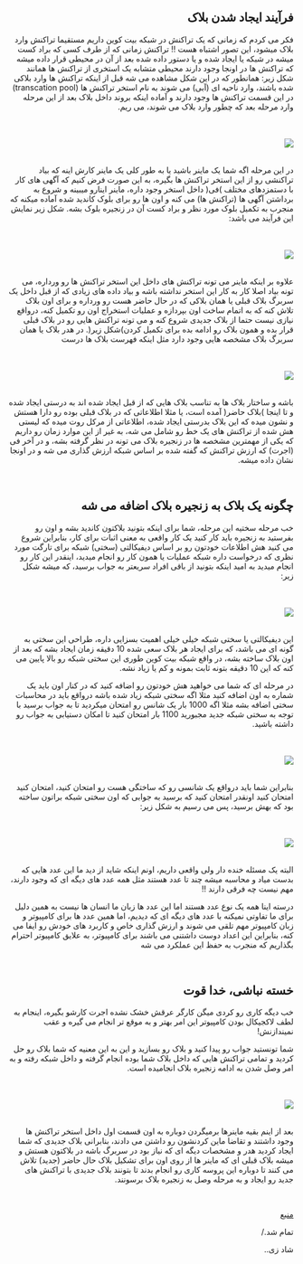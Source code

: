 
<div dir="rtl">
    <h2>فرآیند ایجاد شدن بلاک</h2>
    <p>فکر می کردم که زمانی که یک تراکنش در شبکه بیت کوین داریم مستقیما تراکنش وارد بلاک میشود، این تصور اشتباه هست !! تراکنش زمانی که از طرف کسی که براد کست میشه در شبکه یا ایجاد شده و یا دستور داده شده بعد از آن در محیطی قرار داده میشه که تراکنش ها در
        اونجا وجود دارند محیطی متشابه یک استخری از تراکنش ها همانند شکل زیر: همانطور که در این شکل مشاهده می شه قبل از اینکه تراکنش ها وارد بلاکی شده باشند، وارد ناحیه ای (آبی) می شوند به نام استخر تراکنش ها (transcation pool) در این قسمت تراکنش ها وجود
        دارند و آماده اینکه بروند داخل بلاک بعد از این مرحله وارد مرحله بعد که چطور وارد بلاک می شوند، می ریم.</p><br><br>
   <img src="https://learnmeabitcoin.com/beginners/images/blocks/png/01-transaction_pool.png"><br><br>
    <p>در این مرحله اگه شما یک ماینر باشید یا به طور کلی یک ماینر کارش اینه که بیاد تراکنشی رو از این استخر تراکنش ها بگیره، به این صورت فرض کنیم که آگهی های کار با دستمزدهای مختلف )فی( داخل استخر وجود داره، ماینر اینارو میبینه و شروع به برداشتن آگهی ها
        (تراکنش ها) می کنه و اون ها رو برای بلوک کاندید شده آماده میکنه که منجرب به تکمیل بلوک مورد نظر و براد کست آن در زنجیره بلوک بشه. شکل زیر نمایش این فرآیند می باشد:</p>
 <br><br><img src="https://learnmeabitcoin.com/beginners/images/blocks/png/02-candidate_block.png"><br><br>
    <p>علاوه بر اینکه ماینر می تونه تراکنش های داخل این استخر تراکنش ها رو ورداره، می تونه بیاد اصلا کار به کار این استخر نداشته باشه و بیاد داده های زیادی که از قبل داخل یک سربرگ بلاک قبلی یا همان بلاکی که در حال حاضر هست رو ورداره و برای اون بلاک تلاش
        کنه که به اتمام ساخت اون بپردازه و عملیات استخراج اون رو تکمیل کنه، درواقع نیازی نیست حتما از بلاک جدیدی شروع کنه و می تونه تراکنش هایی رو در بلاک قبلی قرار بده و همون بلاک رو ادامه بده برای تکمیل کردن)شکل زیر(. در هدر بلاک یا همان سربرگ بلاک
        مشخصه هایی وجود دارد مثل اینکه فهرست بلاک ها درست</p>
    <br><br><img src="https://learnmeabitcoin.com/beginners/images/blocks/png/03-block_header.png"><br><br>
    <p>باشه و ساختار بلاک ها به تناسب بلاک هایی که از قبل ایجاد شده اند به درستی ایجاد شده و تا اینجا )بلاک حاضر( آمده است، یا مثلا اطلاعاتی که در بلاک قبلی بوده رو دارا هستش و نشون میده که این بلاک بدرستی ایجاد شده، اطلاعاتی از مرکل روت میده که لیستی هش
        شده از تراکنش های یک خط رو شامل می شه، به غیر از این موارد زمان رو داریم که یکی از مهمترین مشخصه ها در زنجیره بلاک می تونه در نظر گرفته بشه، و در آخر فی (اجرت) که ارزش تراکنش که گفته شده بر اساس شبکه ارزش گذاری می شه و در اونجا نشان داده میشه.</p><br>
    <h2>چگونه یک بلاک به زنجیره بلاک اضافه می شه</h2>
    <p>خب مرحله سختیه این مرحله، شما برای اینکه بتونید بلاکتون کاندید بشه و اون رو بفرستید به زنجیره باید کار کنید یک کار واقعی به معنی اثبات برای کار، بنابراین شروع می کنید هش اطلاعات خودتون رو بر اساس دیفیکالتی (سختی) شبکه برای تارگت مورد نظری که درخواست
        داره شبکه عملیات یا همون کار رو انجام میدید، اینقدر این کار رو انجام میدید به امید اینکه بتونید از باقی افراد سریعتر به جواب برسید، که میشه شکل زیر:</p>
   <br><br> <img src="https://learnmeabitcoin.com/beginners/images/blocks/png/05-block_target.png"><br><br>
    <p>این دیفیکالتی یا سختی شبکه خیلی خیلی اهمیت بسزایی داره، طراحی این سختی به گونه ای می باشد، که برای ایجاد هر بلاک سعی شده 10 دقیقه زمان ایجاد بشه که بعد از اون بلاک ساخته بشه، در واقع شبکه بیت کوین طوری این سختی شبکه رو بالا پایین می کنه که این 10
        دقیقه بتونه ثابت بمونه و کم یا زیاد نشه.</p>
    <p>
        در مرحله ای که شما می خواهید هش خودتون رو اضافه کنید که در کنار اون باید یک شماره به اون اضافه کنید مثلا اگه سختی شبکه زیاد شده باشه درواقع باید در محاسبات سختی اضافه بشه مثلا اگه 1000 بار یک شانس رو امتحان میکردید تا به جواب برسید با توجه به سختی شبکه
        جدید مجبورید 1100 بار امتحان کنید تا امکان دستیابی به جواب رو داشته باشید.
    </p>
    <br><br><img src="https://learnmeabitcoin.com/beginners/images/blocks/png/06-block_nonce.png"><br><br>
    <p>بنابراین شما باید درواقع یک شانسی رو که ساختگی هست رو امتحان کنید، امتحان کنید امتحان کنید اونقدر امتحان کنید که برسید به جوابی که اون سختی شبکه براتون ساخته بود که بهش برسید، پس می رسیم به شکل زیر:</p>
    <br><br><img src="https://learnmeabitcoin.com/beginners/images/blocks/png/06-block_nonce_success.png"><br><br>

   <p>البته یک مسئله خنده دار ولی واقعی داریم، اونم اینکه شاید از دید ما این عدد هایی که بدست میاد و محاسبه میشه چند تا عدد هستند مثل همه عدد های دیگه ای که وجود دارند، مهم نیست چه فرقی دارند !!</p>
    <p>درسته اینا همه یک نوع عدد هستند اما این عدد ها زبان ما انسان ها نیست به همین دلیل برای ما تفاوتی نمیکنه با عدد های دیگه ای که دیدیم، اما همین عدد ها برای کامپیوتر و زبان کامپیوتر مهم تلقی می شوند و ارزش گذاری خاص و کاربرد های خودش رو ایفا می کنه،
        بنابراین این اعداد دوست داشتنی می باشند برای کامپیوتر، به علایق کامپیوتر احترام بگذاریم که منجرب به حفظ این عملکرد می شه</p><br>
    <h2>خسته نباشی، خدا قوت</h2>
    <p>خب دیگه کاری رو کردی میگن کارگر عرقش خشک نشده اجرت کارشو بگیره، اینجام به لطف لاکجیکال بودن کامپیوتر این امر بهتر و به موقع تر انجام می گیره و عقب نمیندازنش!</p>
    <p>شما تونستید جواب رو پیدا کنید و بلاک رو بسازید و این به این معنیه که شما بلاک رو حل کردید و تمامی تراکنش هایی که داخل بلاک شما بوده انجام گرفته و داخل شبکه رفته و به امر وصل شدن به ادامه زنجیره بلاک انجامیده است.</p>

   <br><br><img src="https://learnmeabitcoin.com/beginners/images/blocks/png/07-block_complete.png"><br><br>
    <p>بعد از اینم بقیه ماینرها برمیگردن دوباره به اون قسمت اول داخل استخر تراکنش ها وجود داشتند و تقاضا ماین کردنشون رو داشتن می دادند، بنابرانی بلاک جدیدی که شما ایجاد کردید هدر و مشخصات دیگه ای که نیاز بود در سربرگ باشه در بلاکتون هستش و میشه بلاک قبلی
        ای که ماینر ها از روی اون برای تشکیل بلاک حال حاضر (جدید) تلاش می کنند تا دوباره این پروسه کاری رو انجام بدند تا بتونند بلاک جدیدی با تراکنش های جدید رو ایجاد و به مرحله وصل به زنجیره بلاک برسونند.
    </p>
<br>
  <p> <a href="https://learnmeabitcoin.com/beginners/blocks">منبع</a></p>
    <p>تمام شد./</p>
    <p>شاد زی..</p>
</div>
